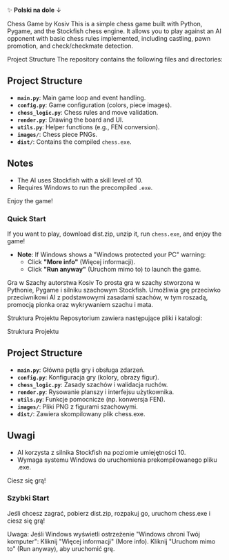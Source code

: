 ✨ **Polski na dole** ↓

Chess Game by Kosiv
This is a simple chess game built with Python, Pygame, and the Stockfish chess engine. It allows you to play against an AI opponent with basic chess rules implemented, including castling, pawn promotion, and check/checkmate detection.

Project Structure
The repository contains the following files and directories:

## Project Structure
- **`main.py`**: Main game loop and event handling.
- **`config.py`**: Game configuration (colors, piece images).
- **`chess_logic.py`**: Chess rules and move validation.
- **`render.py`**: Drawing the board and UI.
- **`utils.py`**: Helper functions (e.g., FEN conversion).
- **`images/`**: Chess piece PNGs.
- **`dist/`**: Contains the compiled `chess.exe`.

## Notes
- The AI uses Stockfish with a skill level of 10.
- Requires Windows to run the precompiled `.exe`.

Enjoy the game!

### Quick Start
If you want to play, download dist.zip, unzip it, run `chess.exe`, and enjoy the game!
   - **Note**: If Windows shows a "Windows protected your PC" warning:
     - Click **"More info"** (Więcej informacji).
     - Click **"Run anyway"** (Uruchom mimo to) to launch the game.


Gra w Szachy autorstwa Kosiv
To prosta gra w szachy stworzona w Pythonie, Pygame i silniku szachowym Stockfish. Umożliwia grę przeciwko przeciwnikowi AI z podstawowymi zasadami szachów, w tym roszadą, promocją pionka oraz wykrywaniem szachu i mata.

Struktura Projektu
Reposytorium zawiera następujące pliki i katalogi:

Struktura Projektu
## Project Structure

- **`main.py`**: Główna pętla gry i obsługa zdarzeń.
- **`config.py`**: Konfiguracja gry (kolory, obrazy figur).
- **`chess_logic.py`**: Zasady szachów i walidacja ruchów.
- **`render.py`**: Rysowanie planszy i interfejsu użytkownika.
- **`utils.py`**: Funkcje pomocnicze (np. konwersja FEN).
- **`images/`**: Pliki PNG z figurami szachowymi.
- **`dist/`**: Zawiera skompilowany plik chess.exe.

## Uwagi
 - AI korzysta z silnika Stockfish na poziomie umiejętności 10.
 - Wymaga systemu Windows do uruchomienia prekompilowanego pliku .exe.

Ciesz się grą!

### Szybki Start
Jeśli chcesz zagrać, pobierz dist.zip, rozpakuj go, uruchom chess.exe i ciesz się grą!

Uwaga: Jeśli Windows wyświetli ostrzeżenie "Windows chroni Twój komputer":
Kliknij "Więcej informacji" (More info).
Kliknij "Uruchom mimo to" (Run anyway), aby uruchomić grę.